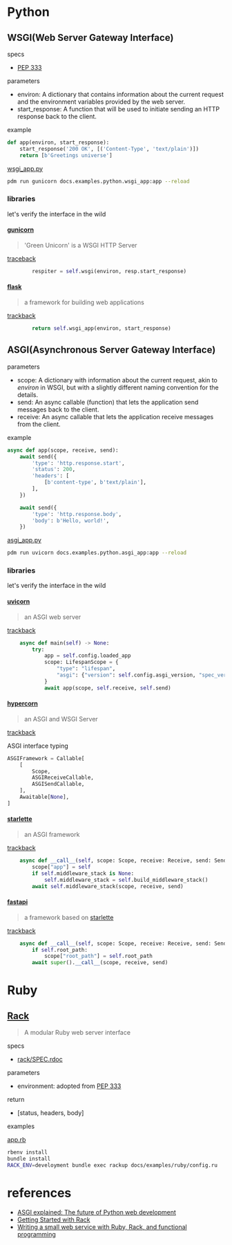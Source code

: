 # Python

## WSGI(Web Server Gateway Interface)

specs

- [PEP 333](https://peps.python.org/pep-0333)

parameters

- environ: A dictionary that contains information about the current request and the environment variables provided by the web server.
- start_response: A function that will be used to initiate sending an HTTP response back to the client.

example

```py
def app(environ, start_response):
    start_response('200 OK', [('Content-Type', 'text/plain')])
    return [b'Greetings universe']
```

[wsgi_app.py](./examples/wsgi_app.py)

```sh
pdm run gunicorn docs.examples.python.wsgi_app:app --reload
```

### libraries

let's verify the interface in the wild

#### [gunicorn](https://github.com/benoitc/gunicorn)

> 'Green Unicorn' is a WSGI HTTP Server

[traceback](https://github.com/benoitc/gunicorn/blob/792edf6d9aabcbfb84e76be1d722ac49c32dc027/gunicorn/workers/base_async.py#L108)

```py
        respiter = self.wsgi(environ, resp.start_response)
```

#### [flask]()

> a framework for building web applications

[trackback](https://github.com/benoitc/gunicorn/blob/792edf6d9aabcbfb84e76be1d722ac49c32dc027/gunicorn/workers/base_async.py#L108)

```py
        return self.wsgi_app(environ, start_response)
```

## ASGI(Asynchronous Server Gateway Interface)

parameters

- scope: A dictionary with information about the current request, akin to _environ_ in WSGI, but with a slightly different naming convention for the details.
- send: An async callable (function) that lets the application send messages back to the client.
- receive: An async callable that lets the application receive messages from the client.

example

```py
async def app(scope, receive, send):
    await send({
        'type': 'http.response.start',
        'status': 200,
        'headers': [
            [b'content-type', b'text/plain'],
        ],
    })

    await send({
        'type': 'http.response.body',
        'body': b'Hello, world!',
    })
```

[asgi_app.py](./examples/asgi_app.py)

```sh
pdm run uvicorn docs.examples.python.asgi_app:app --reload
```

### libraries

let's verify the interface in the wild

#### [uvicorn](https://github.com/encode/uvicorn)

> an ASGI web server

[trackback](https://github.com/encode/uvicorn/blob/1e354230ffc983b0a374757a7bd3efc369b5a217/uvicorn/lifespan/on.py#L79-L86)

```py
    async def main(self) -> None:
        try:
            app = self.config.loaded_app
            scope: LifespanScope = {
                "type": "lifespan",
                "asgi": {"version": self.config.asgi_version, "spec_version": "2.0"},
            }
            await app(scope, self.receive, self.send)
```

#### [hypercorn](https://github.com/pgjones/hypercorn)

> an ASGI and WSGI Server

[trackback](https://github.com/pgjones/hypercorn/blob/8ae17ca68204d9718389fb3649ca0ed6ba851906/src/hypercorn/typing.py#L205-L212)

ASGI interface typing

```py
ASGIFramework = Callable[
    [
        Scope,
        ASGIReceiveCallable,
        ASGISendCallable,
    ],
    Awaitable[None],
]
```

#### [starlette](https://github.com/encode/starlette)

> an ASGI framework

[trackback](https://github.com/encode/starlette/blob/fc480890fe1f1e421746de303c6f8da1323e5626/starlette/applications.py#L114-L118)

```py
    async def __call__(self, scope: Scope, receive: Receive, send: Send) -> None:
        scope["app"] = self
        if self.middleware_stack is None:
            self.middleware_stack = self.build_middleware_stack()
        await self.middleware_stack(scope, receive, send)
```

#### [fastapi](https://github.com/tiangolo/fastapi)

> a framework based on [starlette](https://github.com/encode/starlette)

[trackback](https://github.com/tiangolo/fastapi/blob/f6f39d8714d8d5a7dd1ddc2a78f13ecfbe29d7d3/fastapi/applications.py#L268C15-L271)

```py
    async def __call__(self, scope: Scope, receive: Receive, send: Send) -> None:
        if self.root_path:
            scope["root_path"] = self.root_path
        await super().__call__(scope, receive, send)
```

# Ruby

## [Rack](https://github.com/rack/rack)

> A modular Ruby web server interface

specs

- [rack/SPEC.rdoc](https://github.com/rack/rack/blob/main/SPEC.rdoc)

parameters

- environment: adopted from [PEP 333](https://peps.python.org/pep-0333)

return

- [status, headers, body]

examples

[app.rb](./examples/ruby/app.rb)

```sh
rbenv install
bundle install
RACK_ENV=develoyment bundle exec rackup docs/examples/ruby/config.ru
```

# references

- [ASGI explained: The future of Python web development](https://www.infoworld.com/article/3658336/asgi-explained-the-future-of-python-web-development.html)
- [Getting Started with Rack](https://gist.github.com/markbates/4240848)
- [Writing a small web service with Ruby, Rack, and functional programming](https://levelup.gitconnected.com/writing-a-small-web-service-with-ruby-rack-and-functional-programming-a16f802a19c0)
